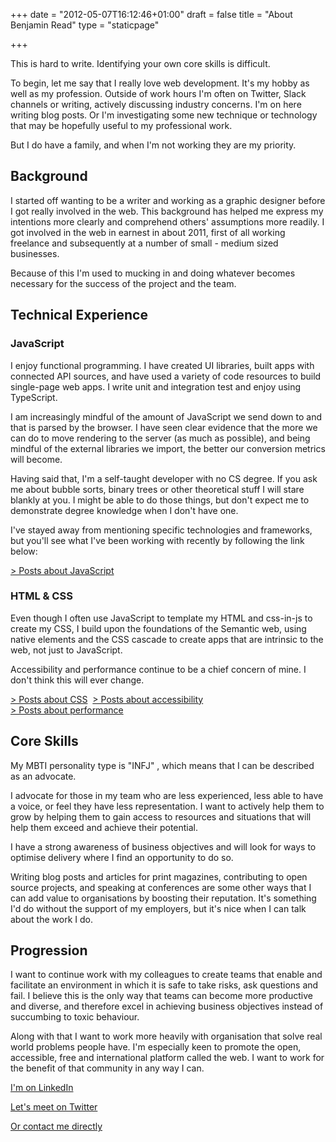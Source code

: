 +++
date = "2012-05-07T16:12:46+01:00"
draft = false
title = "About Benjamin Read"
type = "staticpage"

+++

This is hard to write. Identifying your own core skills is difficult.

To begin, let me say that I really love web development. It's my hobby as well as my profession. Outside of work hours I'm often on Twitter, Slack channels or writing, actively discussing industry concerns. I'm on here writing blog posts. Or I'm investigating some new technique or technology that may be hopefully useful to my professional work.

But I do have a family, and when I'm not working they are my priority.

## Background

I started off wanting to be a writer and working as a graphic designer before I got really involved in the web. This background has helped me express my intentions more clearly and comprehend others' assumptions more readily. I got involved in the web in earnest in about 2011, first of all working freelance and subsequently at a number of small - medium sized businesses.

Because of this I'm used to mucking in and doing whatever becomes necessary for the success of the project and the team.

## Technical Experience


### JavaScript
I enjoy functional programming. I have created UI libraries, built apps with connected API sources, and have used a variety of code resources to build single-page web apps. I write unit and integration test and enjoy using TypeScript.

I am increasingly mindful of the amount of JavaScript we send down to and that is parsed by the browser. I have seen clear evidence that the more we can do to move rendering to the server (as much as possible), and being mindful of the external libraries we import, the better our conversion metrics will become.

Having said that, I'm a self-taught developer with no CS degree. If you ask me about bubble sorts, binary trees or other theoretical stuff I will stare blankly at you. I might be able to do those things, but don't expect me to demonstrate degree knowledge when I don't have one.

I've stayed away from mentioning specific technologies and frameworks, but you'll see what I've been working with recently by following the link below:

[> Posts about JavaScript](/tags/javascript/ "All posts about JavaScript on Deliciousreverie.co.uk")

### HTML & CSS
Even though I often use JavaScript to template my HTML and css-in-js to create my CSS, I build upon the foundations of the Semantic web, using native elements and the CSS cascade to create apps that are intrinsic to the web, not just to JavaScript.

Accessibility and performance continue to be a chief concern of mine. I don't think this will ever change.

[> Posts about CSS](/tags/css/ "All posts about CSS on Deliciousreverie.co.uk")&nbsp;
[> Posts about accessibility](/tags/accessibility/ "All posts about accesibility on Deliciousreverie.co.uk") &nbsp;  
[> Posts about performance](/tags/performance/ "All posts about performance")&nbsp;

## Core Skills
My MBTI personality type is "INFJ" , which means that I can be described as an advocate.

I advocate for those in my team who are less experienced, less able to have a voice, or feel they have less representation. I want to actively help them to grow by helping them to gain access to resources and situations that will help them exceed and achieve their potential.

I have a strong awareness of business objectives and will look for ways to optimise delivery where I find an opportunity to do so.

Writing blog posts and articles for print magazines, contributing to open source projects, and speaking at conferences are some other ways that I can add value to organisations by boosting their reputation. It's something I'd do without the support of my employers, but it's nice when I can talk about the work I do.


## Progression
I want to continue work with my colleagues to create teams that enable and facilitate an environment in which it is safe to take risks, ask questions and fail. I believe this is the only way that teams can become more productive and diverse, and therefore excel in achieving business objectives instead of succumbing to toxic behaviour.

Along with that I want to work more heavily with organisation that solve real world problems  people have. I'm especially keen to promote the open, accessible, free and international platform called the web. I want to work for the benefit of that community in any way I can.


[I'm on LinkedIn](https://www.linkedin.com/in/benjaminread1980/ "Linkedin profile of Benjamin Read")

[Let's meet on Twitter](https://twitter.com/muzzlehatch_ "Twitter profile of Benjamin Read")

[Or contact me directly](https://deliciousreverie.co.uk/contact "Contact Benjamin Read")
